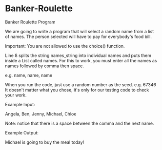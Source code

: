 # Banker-Roulette
Banker Roulette Program

We are going to write a program that will select a random name from a list of names. The person selected will have to pay for everybody's food bill.

Important: You are not allowed to use the choice() function.

Line 8 splits the string names_string into individual names and puts them inside a List called names. For this to work, you must enter all the names as names followed by comma then space. 

e.g. name, name, name

When you run the code, just use a random number as the seed. e.g. 67346 It doesn't matter what you chose, it's only for our testing code to check your work.

Example Input:

Angela, Ben, Jenny, Michael, Chloe

Note: notice that there is a space between the comma and the next name.


Example Output:

Michael is going to buy the meal today!





